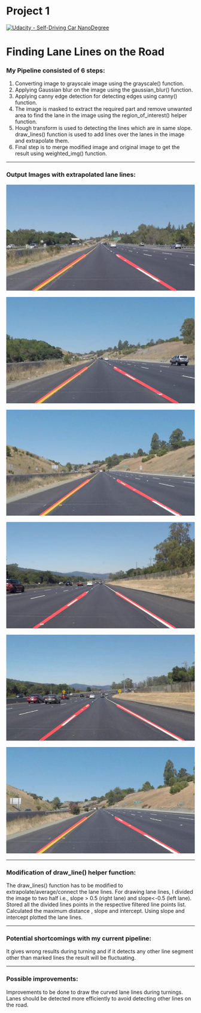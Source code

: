 # Project 1
[![Udacity - Self-Driving Car NanoDegree](https://s3.amazonaws.com/udacity-sdc/github/shield-carnd.svg)](http://www.udacity.com/drive)

# Finding Lane Lines on the Road

### My Pipeline consisted of 6 steps:

1. Converting  image to grayscale image using the grayscale() function.
2. Applying Gaussian blur on the image using the gaussian_blur() function.
3. Applying canny edge detection for detecting edges using canny() function.
4.  The image is masked to extract the required part and remove unwanted area to find the lane in the image using the region_of_interest() helper function.
5. Hough transform is used to detecting the lines which are in same slope.  draw_lines() function is used to add lines over the lanes in the image and extrapolate them.
6. Final step is to merge modified image and original image to get the result using weighted_img() function.

------

### Output Images with extrapolated lane lines:

![](output_test_images/output_test_image_0.jpg?raw=true)

![](output_test_images/output_test_image_1.jpg?raw=true)

![](output_test_images/output_test_image_2.jpg?raw=true)

![](output_test_images/output_test_image_3.jpg?raw=true)

![](output_test_images/output_test_image_4.jpg?raw=true)

![](output_test_images/output_test_image_5.jpg?raw=true)



------

### Modification of draw_line() helper function:

The draw_lines() function has to be modified to extrapolate/average/connect the lane lines. For drawing lane lines, I divided the image to two half i.e., slope > 0.5 (right lane) and slope<-0.5 (left lane). Stored all the divided lines points in the respective filtered line points list. Calculated the maximum distance , slope and intercept. Using slope and intercept plotted the lane lines.

------

### Potential shortcomings with my current pipeline:

It gives wrong results during turning and if it detects any other line segment other than marked lines the result will be fluctuating. 

------

### Possible improvements:

Improvements to be done to draw the curved lane lines during turnings. Lanes should be detected more efficiently  to avoid detecting other lines on the road.
